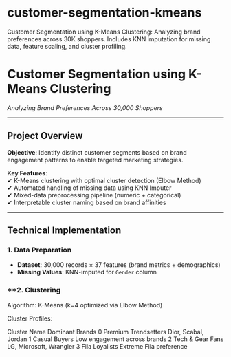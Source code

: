 # customer-segmentation-kmeans
Customer Segmentation using K-Means Clustering: Analyzing brand preferences across 30K shoppers. Includes KNN imputation for missing data, feature scaling, and cluster profiling.
# Customer Segmentation using K-Means Clustering  
*Analyzing Brand Preferences Across 30,000 Shoppers*  

---

## **Project Overview**  
**Objective**: Identify distinct customer segments based on brand engagement patterns to enable targeted marketing strategies.  

**Key Features**:  
✔ K-Means clustering with optimal cluster detection (Elbow Method)  
✔ Automated handling of missing data using KNN Imputer  
✔ Mixed-data preprocessing pipeline (numeric + categorical)  
✔ Interpretable cluster naming based on brand affinities  

---

## **Technical Implementation**  

### **1. Data Preparation**  
- **Dataset**: 30,000 records × 37 features (brand metrics + demographics)  
- **Missing Values**: KNN-imputed for `Gender` column  


### **2. Clustering
Algorithm: K-Means (k=4 optimized via Elbow Method)

Cluster Profiles:

Cluster      	Name	                Dominant Brands
 0            Premium Trendsetters	Dior, Scabal, Jordan
 1	          Casual Buyers        	Low engagement across brands
 2            Tech & Gear Fans	    LG, Microsoft, Wrangler
 3	          Fila Loyalists	      Extreme Fila preference
